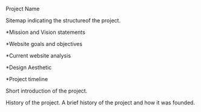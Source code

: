 Project Name

Sitemap indicating the structureof the project.

*Mission and Vision statements

*Website goals and objectives

*Current website analysis

*Design Aesthetic

*Project timeline

Short introduction of the project.

History of the project.
   A brief history of the project and how it was founded.

 
